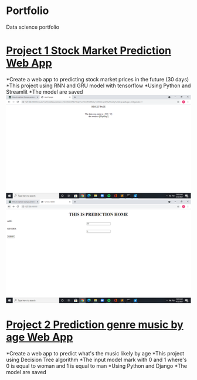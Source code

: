 # Portfolio
Data science portfolio
# [Project 1 Stock Market Prediction Web App](https://github.com/sandrafitrie/MLWebApp)

*Create a web app to predicting stock market prices in the future (30 days)
*This project using RNN and GRU model with tensorflow 
*Using Python and Streamlit
*The model are saved
![](https://github.com/sandrafitrie/Portfolio/blob/main/Screenshot%20(34).png)
![](https://github.com/sandrafitrie/Portfolio/blob/main/Screenshot%20(35).png)

# [Project 2 Prediction genre music by age Web App](https://github.com/sandrafitrie/pred_music)

*Create a web app to predict what's the music likely by age
*This project using Decision Tree algorithm
*The input model mark with 0 and 1 where's 0 is equal to woman and 1 is equal to man
*Using Python and Django
*The model are saved 
# [](https://github.com/sandrafitrie/Portfolio/blob/main/Screenshot%20(36).png)
# [](https://github.com/sandrafitrie/Portfolio/blob/main/Screenshot%20(37).png)
# [](https://github.com/sandrafitrie/Portfolio/blob/main/Screenshot%20(38).png)


